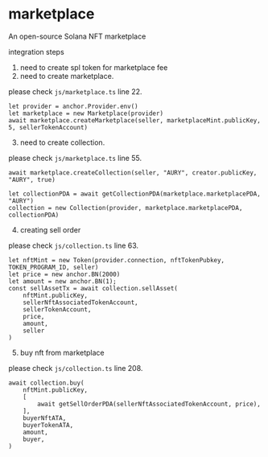 # marketplace

An open-source Solana NFT marketplace

integration steps

1. need to create spl token for marketplace fee
2. need to create marketplace.

please check `js/marketplace.ts` line 22.

```
let provider = anchor.Provider.env()
let marketplace = new Marketplace(provider)
await marketplace.createMarketplace(seller, marketplaceMint.publicKey, 5, sellerTokenAccount)
```

3. need to create collection.

please check `js/marketplace.ts` line 55.

```
await marketplace.createCollection(seller, "AURY", creator.publicKey, "AURY", true)

let collectionPDA = await getCollectionPDA(marketplace.marketplacePDA, "AURY")
collection = new Collection(provider, marketplace.marketplacePDA, collectionPDA)
```

4. creating sell order

please check `js/collection.ts` line 63.

```
let nftMint = new Token(provider.connection, nftTokenPubkey, TOKEN_PROGRAM_ID, seller)
let price = new anchor.BN(2000)
let amount = new anchor.BN(1);
const sellAssetTx = await collection.sellAsset(
    nftMint.publicKey,
    sellerNftAssociatedTokenAccount,
    sellerTokenAccount,
    price,
    amount,
    seller
)
```

5. buy nft from marketplace

please check `js/collection.ts` line 208.

```
await collection.buy(
    nftMint.publicKey,
    [
        await getSellOrderPDA(sellerNftAssociatedTokenAccount, price),
    ],
    buyerNftATA,
    buyerTokenATA,
    amount,
    buyer,
)
```
